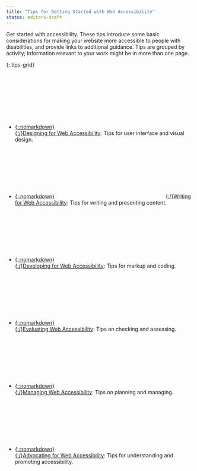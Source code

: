 ```yaml
---
title: "Tips for Getting Started with Web Accessibility"
status: editors-draft
---
```


Get started with accessibility. These tips introduce some basic considerations for making your website more accessible to people with disabilities, and provide links to additional guidance. Tips are grouped by activity; information relevant to your work might be in more than one page.

{:.tips-grid}
* [{::nomarkdown}<svg><use xlink:href="#designing"/></svg>{:/}<span>Designing</span> for Web Accessibility](designing.html)<span class="visuallyhidden">: </span>Tips for user interface and visual design.
* [{::nomarkdown}<svg><use xlink:href="#writing"/></svg>{:/}<span>Writing</span> for Web Accessibility](writing.html)<span class="visuallyhidden">: </span>Tips for writing and presenting content.
* [{::nomarkdown}<svg><use xlink:href="#developing"/></svg>{:/}<span>Developing</span> for Web Accessibility](developing.html)<span class="visuallyhidden">: </span>Tips for markup and coding.
* [{::nomarkdown}<svg><use xlink:href="#evaluating"/></svg>{:/}<span>Evaluating</span> Web Accessibility](evaluating.html)<span class="visuallyhidden">: </span>Tips on checking and assessing.
* [{::nomarkdown}<svg><use xlink:href="#managing"/></svg>{:/}<span>Managing</span> Web Accessibility](managing.html)<span class="visuallyhidden">: </span>Tips on planning and managing. 
* [{::nomarkdown}<svg><use xlink:href="#advocating"/></svg>{:/}<span>Advocating</span> for Web Accessibility](advocating.html)<span class="visuallyhidden">: </span>Tips for understanding and promoting accessibility.

